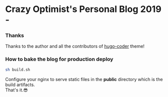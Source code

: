 # Crazy Optimist's Personal Blog 2019 -

### Thanks
Thanks to the author and all the contributors of [hugo-coder](https://github.com/luizdepra/hugo-coder) theme!

### How to bake the blog for production deploy
```bash
sh build.sh
```
Configure your nginx to serve static files in the **public** directory which is the build artifacts.  
That's it.😎
